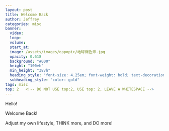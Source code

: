 ```yaml
---
layout: post
title: Welcome Back
author: Jeffrey
categories: misc
banner:
  video:
  loop: 
  volume: 
  start_at: 
  image: /assets/images/oppopic/地球调色师.jpg 
  opacity: 0.618
  background: "#000"
  height: "100vh"
  min_height: "38vh"
  heading_style: "font-size: 4.25em; font-weight: bold; text-decoration: underline"
  subheading_style: "color: gold"
tags: misc
top: 2   <!-- DO NOT USE top:2, USE top: 2, LEAVE A WHITESPACE -->
---
```


Hello!

Welcome Back!

Adjust my own lifestyle, THINK more, and DO more!

